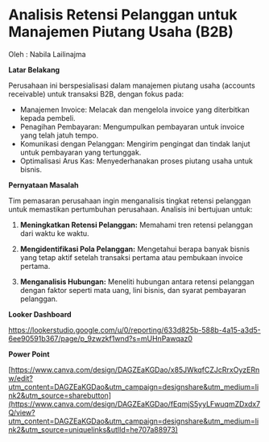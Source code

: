 
# Analisis Retensi Pelanggan untuk Manajemen Piutang Usaha (B2B)

Oleh : Nabila Lailinajma


**Latar Belakang**

Perusahaan ini berspesialisasi dalam manajemen piutang usaha (accounts receivable) untuk transaksi B2B, dengan fokus pada:

- Manajemen Invoice: Melacak dan mengelola invoice yang diterbitkan kepada pembeli.
- Penagihan Pembayaran: Mengumpulkan pembayaran untuk invoice yang telah jatuh tempo.
- Komunikasi dengan Pelanggan: Mengirim pengingat dan tindak lanjut untuk pembayaran yang tertunggak.
- Optimalisasi Arus Kas: Menyederhanakan proses piutang usaha untuk bisnis.

**Pernyataan Masalah**

Tim pemasaran perusahaan ingin menganalisis tingkat retensi pelanggan untuk memastikan pertumbuhan perusahaan. Analisis ini bertujuan untuk:

1. **Meningkatkan Retensi Pelanggan:** 
Memahami tren retensi pelanggan dari waktu ke waktu.

2. **Mengidentifikasi Pola Pelanggan:** Mengetahui berapa banyak bisnis yang tetap aktif setelah transaksi pertama atau pembukaan invoice pertama.

3. **Menganalisis Hubungan:** Meneliti hubungan antara retensi pelanggan dengan faktor seperti mata uang, lini bisnis, dan syarat pembayaran pelanggan.

**Looker Dashboard**

https://lookerstudio.google.com/u/0/reporting/633d825b-588b-4a15-a3d5-6ee90591b367/page/p_9zwzkf1wnd?s=mUHnPawqaz0

**Power Point**

[https://www.canva.com/design/DAGZEaKGDao/x85JWkqfCZJcRrxOyzERnw/edit?utm_content=DAGZEaKGDao&utm_campaign=designshare&utm_medium=link2&utm_source=sharebutton](https://www.canva.com/design/DAGZEaKGDao/fEqmjS5yyLFwuqmZDxdx7Q/view?utm_content=DAGZEaKGDao&utm_campaign=designshare&utm_medium=link2&utm_source=uniquelinks&utlId=he707a88973)
